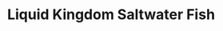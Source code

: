 ---
title: "Liquid Kingdom Saltwater Fish"
url: /broomfield/liquid-kingdom-saltwater-fish/
shop: pet
---